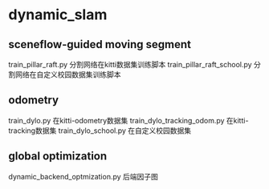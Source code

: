 # dynamic_slam

## sceneflow-guided moving segment
train_pillar_raft.py 分割网络在kitti数据集训练脚本
train_pillar_raft_school.py 分割网络在自定义校园数据集训练脚本

## odometry
train_dylo.py  在kitti-odometry数据集
train_dylo_tracking_odom.py 在kitti-tracking数据集
train_dylo_school.py  在自定义校园数据集

## global optimization
dynamic_backend_optmization.py 后端因子图

